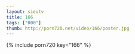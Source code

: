 ```yaml
--- 
layout: sieutv
title: 166
tags: ["000"]
thumb: http://porn720.net/video/166/poster.jpg
---
```

{% include porn720 key="166" %} 

